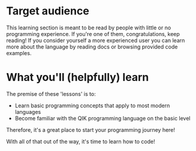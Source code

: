 # Target audience 
This learning section is meant to be read by people with little or no programming experience. If you're one of them, congratulations, keep reading! If you consider yourself a more experienced user you can learn more about the language by reading docs or browsing provided code examples.


# What you'll (helpfully) learn
The premise of these 'lessons' is to:
- Learn basic programming concepts that apply to most modern languages
- Become familiar with the QIK programming language on the basic level

Therefore, it's a great place to start your programming journey here!

With all of that out of the way, it's time to learn how to code!
